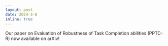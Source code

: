 ```yaml
---
layout: post
date: 2024-3-6
inline: true
---
```


Our paper on Evaluation of Robustness of Task Completion abilities (PPTC-R) now available on arXiv! 
